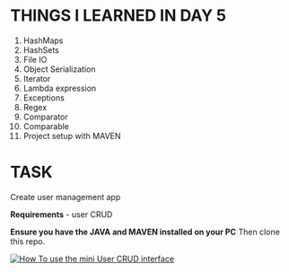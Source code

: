 # THINGS I LEARNED IN DAY 5

1. HashMaps
2. HashSets
3. File IO
4. Object Serialization
5. Iterator
6. Lambda expression
7. Exceptions
8. Regex
9. Comparator
10. Comparable
11. Project setup with MAVEN


# TASK

Create user management app

**Requirements** - user CRUD

**Ensure you have the JAVA and MAVEN installed on your PC**
Then clone this repo.

[![How To use the mini User CRUD interface](https://img.youtube.com/vi/v8qmMxFZ0vY/0.jpg)](https://www.youtube.com/watch?v=v8qmMxFZ0vY)
